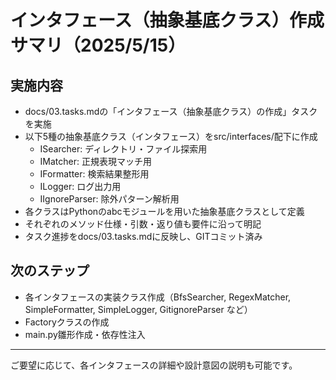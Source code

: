 # インタフェース（抽象基底クラス）作成サマリ（2025/5/15）

## 実施内容
- docs/03.tasks.mdの「インタフェース（抽象基底クラス）の作成」タスクを実施
- 以下5種の抽象基底クラス（インタフェース）をsrc/interfaces/配下に作成
  - ISearcher: ディレクトリ・ファイル探索用
  - IMatcher: 正規表現マッチ用
  - IFormatter: 検索結果整形用
  - ILogger: ログ出力用
  - IIgnoreParser: 除外パターン解析用
- 各クラスはPythonのabcモジュールを用いた抽象基底クラスとして定義
- それぞれのメソッド仕様・引数・返り値も要件に沿って明記
- タスク進捗をdocs/03.tasks.mdに反映し、GITコミット済み

## 次のステップ
- 各インタフェースの実装クラス作成（BfsSearcher, RegexMatcher, SimpleFormatter, SimpleLogger, GitignoreParser など）
- Factoryクラスの作成
- main.py雛形作成・依存性注入

---

ご要望に応じて、各インタフェースの詳細や設計意図の説明も可能です。